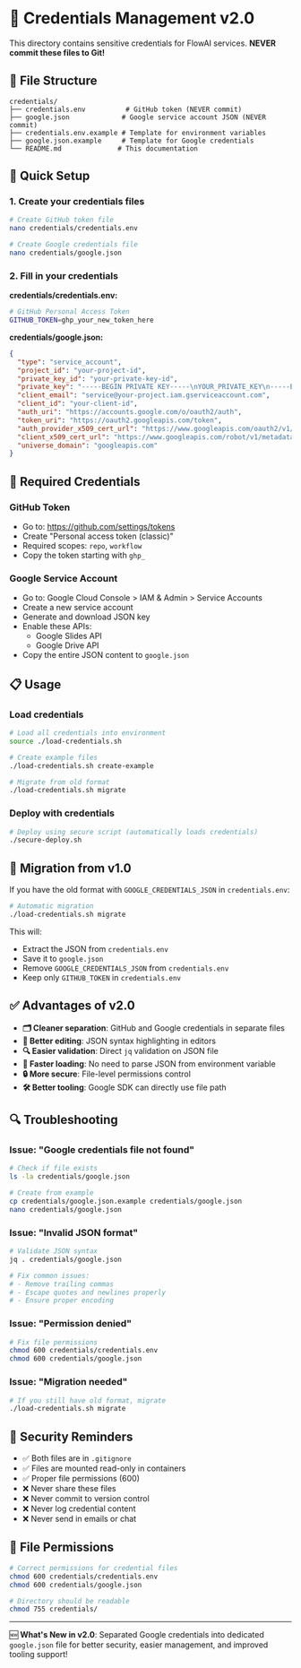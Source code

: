 # 🔐 Credentials Management v2.0

This directory contains sensitive credentials for FlowAI services. **NEVER commit these files to Git!**

## 📁 File Structure

```
credentials/
├── credentials.env          # GitHub token (NEVER commit)
├── google.json             # Google service account JSON (NEVER commit)
├── credentials.env.example # Template for environment variables
├── google.json.example     # Template for Google credentials
└── README.md              # This documentation
```

## 🚀 Quick Setup

### 1. Create your credentials files
```bash
# Create GitHub token file
nano credentials/credentials.env

# Create Google credentials file
nano credentials/google.json
```

### 2. Fill in your credentials

**credentials/credentials.env:**
```bash
# GitHub Personal Access Token
GITHUB_TOKEN=ghp_your_new_token_here
```

**credentials/google.json:**
```json
{
  "type": "service_account",
  "project_id": "your-project-id",
  "private_key_id": "your-private-key-id",
  "private_key": "-----BEGIN PRIVATE KEY-----\nYOUR_PRIVATE_KEY\n-----END PRIVATE KEY-----\n",
  "client_email": "service@your-project.iam.gserviceaccount.com",
  "client_id": "your-client-id",
  "auth_uri": "https://accounts.google.com/o/oauth2/auth",
  "token_uri": "https://oauth2.googleapis.com/token",
  "auth_provider_x509_cert_url": "https://www.googleapis.com/oauth2/v1/certs",
  "client_x509_cert_url": "https://www.googleapis.com/robot/v1/metadata/x509/service%40your-project.iam.gserviceaccount.com",
  "universe_domain": "googleapis.com"
}
```

## 🔧 Required Credentials

### GitHub Token
- Go to: https://github.com/settings/tokens
- Create "Personal access token (classic)"
- Required scopes: `repo`, `workflow`
- Copy the token starting with `ghp_`

### Google Service Account
- Go to: Google Cloud Console > IAM & Admin > Service Accounts
- Create a new service account
- Generate and download JSON key
- Enable these APIs:
  - Google Slides API
  - Google Drive API
- Copy the entire JSON content to `google.json`

## 📋 Usage

### Load credentials
```bash
# Load all credentials into environment
source ./load-credentials.sh

# Create example files
./load-credentials.sh create-example

# Migrate from old format
./load-credentials.sh migrate
```

### Deploy with credentials
```bash
# Deploy using secure script (automatically loads credentials)
./secure-deploy.sh
```

## 🔄 Migration from v1.0

If you have the old format with `GOOGLE_CREDENTIALS_JSON` in `credentials.env`:

```bash
# Automatic migration
./load-credentials.sh migrate
```

This will:
- Extract the JSON from `credentials.env`
- Save it to `google.json`
- Remove `GOOGLE_CREDENTIALS_JSON` from `credentials.env`
- Keep only `GITHUB_TOKEN` in `credentials.env`

## ✅ Advantages of v2.0

- **🗂️ Cleaner separation**: GitHub and Google credentials in separate files
- **📝 Better editing**: JSON syntax highlighting in editors
- **🔍 Easier validation**: Direct `jq` validation on JSON file
- **🚀 Faster loading**: No need to parse JSON from environment variable
- **🔒 More secure**: File-level permissions control
- **🛠️ Better tooling**: Google SDK can directly use file path

## 🔍 Troubleshooting

### Issue: "Google credentials file not found"
```bash
# Check if file exists
ls -la credentials/google.json

# Create from example
cp credentials/google.json.example credentials/google.json
nano credentials/google.json
```

### Issue: "Invalid JSON format"
```bash
# Validate JSON syntax
jq . credentials/google.json

# Fix common issues:
# - Remove trailing commas
# - Escape quotes and newlines properly
# - Ensure proper encoding
```

### Issue: "Permission denied"
```bash
# Fix file permissions
chmod 600 credentials/credentials.env
chmod 600 credentials/google.json
```

### Issue: "Migration needed"
```bash
# If you still have old format, migrate
./load-credentials.sh migrate
```

## 🚨 Security Reminders

- ✅ Both files are in `.gitignore`
- ✅ Files are mounted read-only in containers
- ✅ Proper file permissions (600)
- ❌ Never share these files
- ❌ Never commit to version control
- ❌ Never log credential content
- ❌ Never send in emails or chat

## 🔄 File Permissions

```bash
# Correct permissions for credential files
chmod 600 credentials/credentials.env
chmod 600 credentials/google.json

# Directory should be readable
chmod 755 credentials/
```

---

🆕 **What's New in v2.0**: Separated Google credentials into dedicated `google.json` file for better security, easier management, and improved tooling support!
